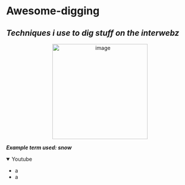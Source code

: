 # Awesome-digging
## *Techniques i use to dig stuff on the interwebz*
<p align="center">
  <img src="https://pbs.twimg.com/media/FV4NHaHWIAIBWYy?format=jpg&name=small" width="256" title="image">
</p>

***Example term used: snow***

<details open>
    <summary>Youtube</summary>
    <ul>
        <li>a</li>
        <li>a</li>
    </ul>
</details>
